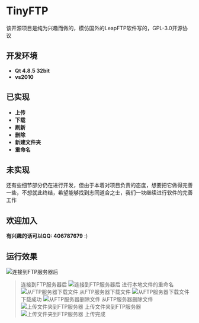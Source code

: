 # TinyFTP
该开源项目是纯为兴趣而做的，模仿国外的LeapFTP软件写的，GPL-3.0开源协议
## 开发环境
- **Qt 4.8.5 32bit**
- **vs2010**
## 已实现
- **上传**
- **下载**
- **刷新**
- **删除**
- **新建文件夹**
- **重命名**
## 未实现
还有些细节部分仍在进行开发，但由于本着对项目负责的态度，想要把它做得完善一些，不想就此终结，希望能够找到志同道合之士，我们一块继续进行软件的完善工作
## 欢迎加入
**有兴趣的话可以QQ: 406787679** :)
## 运行效果
![连接到FTP服务器后](https://github.com/BrianYi/TinyFTP/blob/master/TinyFTP/images/pic1.png)
> 连接到FTP服务器后
![连接到FTP服务器后](https://github.com/BrianYi/TinyFTP/blob/master/TinyFTP/images/pic2.png)
> 进行本地文件的重命名
![从FTP服务器下载文件](https://github.com/BrianYi/TinyFTP/blob/master/TinyFTP/images/pic3.png)
> 从FTP服务器下载文件
![从FTP服务器下载文件](https://github.com/BrianYi/TinyFTP/blob/master/TinyFTP/images/pic4.png)
> 下载成功
![从FTP服务器删除文件](https://github.com/BrianYi/TinyFTP/blob/master/TinyFTP/images/pic5.png)
> 从FTP服务器删除文件
![上传文件夹到FTP服务器](https://github.com/BrianYi/TinyFTP/blob/master/TinyFTP/images/pic8.png)
> 上传文件夹到FTP服务器
![上传文件夹到FTP服务器](https://github.com/BrianYi/TinyFTP/blob/master/TinyFTP/images/pic9.png)
> 上传完成